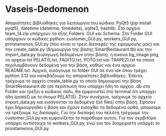 # Vaseis-Dedomenon
Απαραίτητες βιβλιοθήκες για λειτουργία του κώδικα: PyQt5 (pip install pyqt5), datetime (datetime, timedelta), sqlite3, hashlib.
Στο αρχέιο team_14.zip υπάρχουν τα εξής Folders: GUI και Schema. Στο Folder GUI υπάρχουν οι κώδικες python: customer_GUI.py, workers_GUI.py, proistamenos_GUI.py (που είναι οι τρεις διεπαφές της εφαρμογής μας) και την create_table.py (δημιουργία της βάσης SmartRestaurant.tb) και την import_data.py (εισαγωγή δεδομένων στην βάση), η εικόνα bg_image.png, τα αρχεία txt PELATIS.txt, FAGITO.txt, POTO.txt και TRAPEZI.txt τα οποία περιλαμβάνουν δεδομένα για την βάση, καθώς και ένα αρχείο README.txt.
Αρχικά, εισάγουμε το folder GUI σε ένα ide όπου τρέχει python 3.12 και κατεβάζουμε τις απαραίτητες βιβλιοθήκες. Έπειτα, τρέχουμε το αρχείο create_table.py το οποίο δημιουργεί την βάση SmartRestaurant.db (σε περίπτωση που υπάρχει ήδη το αρχείο .db στο Folder και τρέξει ο κώδικας πάλι, θα εμφανιστεί στο terminal ότι υπάρχει ήδη τραπέζι με το όνομα PELATIS). Στην συνέχεια, τρέχουμε το αρχείο import_data.py και εισάγονται τα δεδομένα (txt files) στην βάση. Εφόσον έχει δημιουργηθεί η βάση και έχουν εισαχθεί τα δεδομένα ορθά, μπορούμε να τρέξουμε τις διεπαφές. Για την διεπαφή του πελάτη τρέχουμε την customer_GUI.py και εμφανίζεται το παράθυρο αυτού. Για τον σερβιτόρο υπάρχει αντίστοιχα το wotkers_GUI.py, ενώ για τον διαχειριστή υπάρχει το proistamenos_GUI.py.
